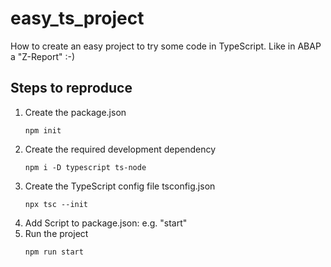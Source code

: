 # easy_ts_project
How to create an easy project to try some code in TypeScript. Like in ABAP a "Z-Report" :-)

## Steps to reproduce
1. Create the package.json
    ```shell
    npm init
    ```
2. Create the required development dependency
    ```shell
    npm i -D typescript ts-node 
    ```
3. Create the TypeScript config file tsconfig.json
    ```shell 
    npx tsc --init
    ```
4. Add Script to package.json: e.g. "start"
5. Run the project
    ```shell 
    npm run start
    ```     